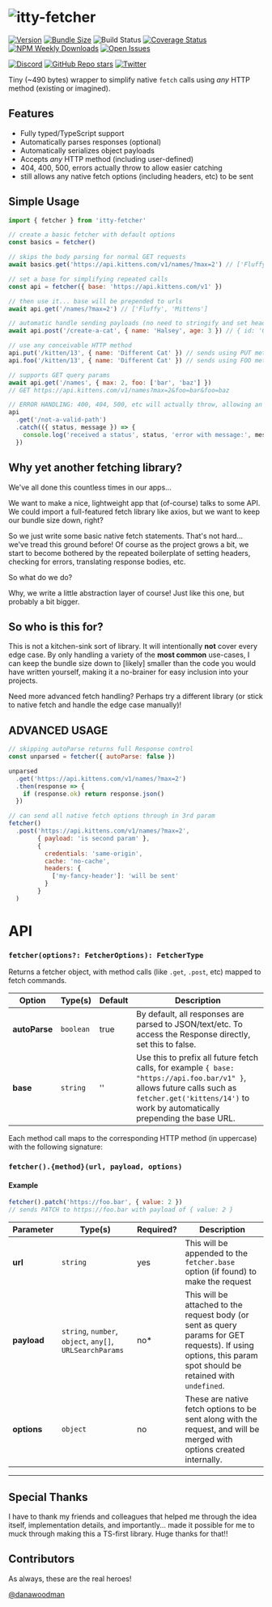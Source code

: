 # ![itty-fetcher](https://user-images.githubusercontent.com/865416/189512292-3d877e9b-5ae6-4ccb-aba6-9602ee5a7578.png)

[![Version](https://img.shields.io/npm/v/itty-fetcher.svg?style=flat-square)](https://npmjs.com/package/itty-fetcher)
[![Bundle Size](https://img.shields.io/bundlephobia/minzip/itty-fetcher?style=flat-square)](https://bundlephobia.com/result?p=itty-fetcher)
![Build Status](https://img.shields.io/github/workflow/status/kwhitley/itty-fetcher/build?style=flat-square)
[![Coverage Status](https://img.shields.io/coveralls/github/kwhitley/itty-fetcher/v0.x?style=flat-square)](https://coveralls.io/github/kwhitley/itty-fetcher?branch=v0.x)
[![NPM Weekly Downloads](https://img.shields.io/npm/dw/itty-fetcher?style=flat-square)](https://npmjs.com/package/itty-fetcher)
[![Open Issues](https://img.shields.io/github/issues/kwhitley/itty-fetcher?style=flat-square)](https://github.com/kwhitley/itty-fetcher/issues)

[![Discord](https://img.shields.io/discord/832353585802903572?style=flat-square)](https://discord.com/channels/832353585802903572)
[![GitHub Repo stars](https://img.shields.io/github/stars/kwhitley/itty-fetcher?style=social)](https://github.com/kwhitley/itty-fetcher)
[![Twitter](https://img.shields.io/twitter/follow/kevinrwhitley.svg?style=social&label=Follow)](https://www.twitter.com/kevinrwhitley)


Tiny (~490 bytes) wrapper to simplify native `fetch` calls using *any* HTTP method (existing or imagined).

## Features
- Fully typed/TypeScript support
- Automatically parses responses (optional)
- Automatically serializes object payloads
- Accepts *any* HTTP method (including user-defined)
- 404, 400, 500, errors actually throw to allow easier catching
- still allows any native fetch options (including headers, etc) to be sent

## Simple Usage
```js
import { fetcher } from 'itty-fetcher'

// create a basic fetcher with default options
const basics = fetcher()

// skips the body parsing for normal GET requests
await basics.get('https://api.kittens.com/v1/names/?max=2') // ['Fluffy', 'Mittens']

// set a base for simplifying repeated calls
const api = fetcher({ base: 'https://api.kittens.com/v1' })

// then use it... base will be prepended to urls
await api.get('/names/?max=2') // ['Fluffy', 'Mittens']

// automatic handle sending payloads (no need to stringify and set headers)
await api.post('/create-a-cat', { name: 'Halsey', age: 3 }) // { id: 'Q4AW', name: 'Halsey', age: 3 }

// use any conceivable HTTP method
api.put('/kitten/13', { name: 'Different Cat' }) // sends using PUT method
api.foo('/kitten/13', { name: 'Different Cat' }) // sends using FOO method

// supports GET query params
await api.get('/names', { max: 2, foo: ['bar', 'baz'] }) 
// GET https://api.kittens.com/v1/names?max=2&foo=bar&foo=baz

// ERROR HANDLING: 400, 404, 500, etc will actually throw, allowing an easy catch
api
  .get('/not-a-valid-path')
  .catch(({ status, message }) => {
    console.log('received a status', status, 'error with message:', message)
  })
```

## Why yet another fetching library?
We've all done this countless times in our apps...

We want to make a nice, lightweight app that (of-course) talks to some API.  We could import a full-featured fetch library like axios, but we want to keep our bundle size down, right?

So we just write some basic native fetch statements.  That's not hard... we've tread this ground before! Of course as the project grows a bit, we start to become bothered by the repeated boilerplate of setting headers, checking for errors, translating response bodies, etc.

So what do we do?

Why, we write a little abstraction layer of course!  Just like this one, but probably a bit bigger.

## So who is this for?
This is not a kitchen-sink sort of library.  It will intentionally **not** cover every edge case.  By only handling a variety of the **most common** use-cases, I can keep the bundle size down to [likely] smaller than the code you would have written yourself, making it a no-brainer for easy inclusion into your projects.

Need more advanced fetch handling?  Perhaps try a different library (or stick to native fetch and handle the edge case manually)!

## ADVANCED USAGE
```js
// skipping autoParse returns full Response control
const unparsed = fetcher({ autoParse: false })

unparsed
  .get('https://api.kittens.com/v1/names/?max=2')
  .then(response => {
    if (response.ok) return response.json()
  })

// can send all native fetch options through in 3rd param
fetcher()
  .post('https://api.kittens.com/v1/names/?max=2',
        { payload: 'is second param' },
        {
          credentials: 'same-origin',
          cache: 'no-cache',
          headers: {
            ['my-fancy-header']: 'will be sent'
          }
        }
  )
```

# API

### `fetcher(options?: FetcherOptions): FetcherType`
Returns a fetcher object, with method calls (like `.get`, `.post`, etc) mapped to fetch commands.

| Option | Type(s) | Default | Description |
| --- | --- | --- | --- |
| **autoParse** | `boolean` | true | By default, all responses are parsed to JSON/text/etc.  To access the Response directly, set this to false.
| **base** | `string` | '' | Use this to prefix all future fetch calls, for example `{ base: "https://api.foo.bar/v1" }`, allows future calls such as `fetcher.get('kittens/14')` to work by automatically prepending the base URL.

Each method call maps to the corresponding HTTP method (in uppercase) with the following signature:

### `fetcher().{method}(url, payload, options)`
#### Example
```js
fetcher().patch('https://foo.bar', { value: 2 })
// sends PATCH to https://foo.bar with payload of { value: 2 }
```

| Parameter | Type(s) | Required? | Description |
| --- | --- | --- | --- |
| **url** | `string` | yes | This will be appended to the `fetcher.base` option (if found) to make the request
| **payload** | `string`, `number`, `object`, `any[]`, `URLSearchParams` | no* | This will be attached to the request body (or sent as query params for GET requests).  If using options, this param spot should be retained with `undefined`.
| **options** | `object` | no | These are native fetch options to be sent along with the request, and will be merged with options created internally.

---

[twitter-image]:https://img.shields.io/twitter/url?style=social&url=https%3A%2F%2Fwww.npmjs.com%2Fpackage%2Fitty-fetcher
[logo-image]:https://user-images.githubusercontent.com/865416/114285361-2bd3e180-9a1c-11eb-8386-a2e9f4383d43.png
[gzip-image]:https://img.shields.io/bundlephobia/minzip/itty-fetcher
[gzip-url]:https://bundlephobia.com/result?p=itty-fetcher
[issues-image]:https://img.shields.io/github/issues/kwhitley/itty-fetcher
[issues-url]:https://github.com/kwhitley/itty-fetcher/issues
[npm-image]:https://img.shields.io/npm/v/itty-fetcher.svg
[npm-url]:http://npmjs.org/package/itty-fetcher
[travis-image]:https://travis-ci.org/kwhitley/itty-fetcher.svg?branch=v0.x
[travis-url]:https://travis-ci.org/kwhitley/itty-fetcher
[david-image]:https://david-dm.org/kwhitley/itty-fetcher/status.svg
[david-url]:https://david-dm.org/kwhitley/itty-fetcher
[coveralls-image]:https://coveralls.io/repos/github/kwhitley/itty-fetcher/badge.svg?branch=v0.x
[coveralls-url]:https://coveralls.io/github/kwhitley/itty-fetcher?branch=v0.x

## Special Thanks
I have to thank my friends and colleagues that helped me through the idea itself, implementation details, and importantly... made it possible for me to muck through making this a TS-first library.  Huge thanks for that!!

## Contributors
As always, these are the real heroes!

[@danawoodman](https://github.com/danawoodman)

